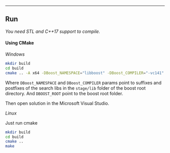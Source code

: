 
---

## Run
*You need STL and C++17 support to compile.*

#### Using CMake

_Windows_

```bash
mkdir build
cd build
cmake .. -A x64 -DBoost_NAMESPACE="libboost" -DBoost_COMPILER="-vc141" -DBOOST_ROOT=C:/boost_1_70_0/
```

Where `DBoost_NAMESPACE` and `DBoost_COMPILER` params point to suffixes and postfixes of the search libs in the `stage/lib` folder of the boost root directory. 
And `DBOOST_ROOT` point to the boost root folder. 

Then open solution in the Microsoft Visual Studio.

_Linux_

Just run cmake
```bash
mkdir build
cd build
cmake ..
make
```